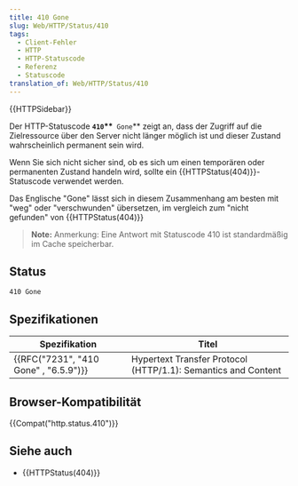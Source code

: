 ```yaml
---
title: 410 Gone
slug: Web/HTTP/Status/410
tags:
  - Client-Fehler
  - HTTP
  - HTTP-Statuscode
  - Referenz
  - Statuscode
translation_of: Web/HTTP/Status/410
---
```

{{HTTPSidebar}}

Der HTTP-Statuscode **`410`\*\***` Gone`\*\* zeigt an, dass der Zugriff auf die Zielressource über den Server nicht länger möglich ist und dieser Zustand wahrscheinlich permanent sein wird.

Wenn Sie sich nicht sicher sind, ob es sich um einen temporären oder permanenten Zustand handeln wird, sollte ein {{HTTPStatus(404)}}-Statuscode verwendet werden.

Das Englische "Gone" lässt sich in diesem Zusammenhang am besten mit "weg" oder "verschwunden" übersetzen, im vergleich zum "nicht gefunden" von {{HTTPStatus(404)}}

> **Note:** Anmerkung: Eine Antwort mit Statuscode 410 ist standardmäßig im Cache speicherbar.

## Status

    410 Gone

## Spezifikationen

| Spezifikation                                    | Titel                                                         |
| ------------------------------------------------ | ------------------------------------------------------------- |
| {{RFC("7231", "410 Gone" , "6.5.9")}} | Hypertext Transfer Protocol (HTTP/1.1): Semantics and Content |

## Browser-Kompatibilität

{{Compat("http.status.410")}}

## Siehe auch

- {{HTTPStatus(404)}}
